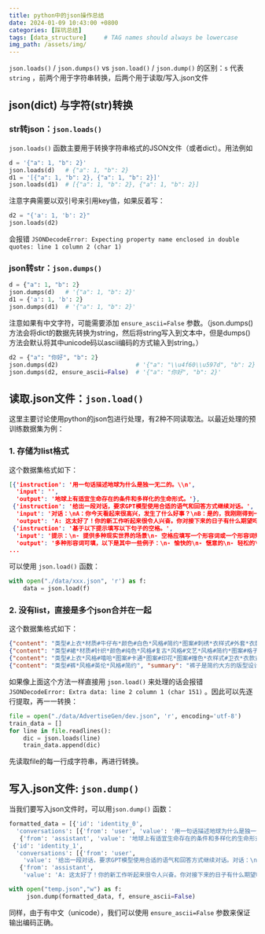 ```yaml
---
title: python中的json操作总结
date: 2024-01-09 10:43:00 +0800
categories: [踩坑总结]
tags: [data_structure]     # TAG names should always be lowercase
img_path: /assets/img/
---
```



`json.loads()` / `json.dumps()` vs `json.load()` / `json.dump()` 的区别：`s` 代表 `string` ，前两个用于字符串转换，后两个用于读取/写入.json文件

## json(dict) 与字符(str)转换

### str转json：`json.loads()` 

 `json.loads()` 函数主要用于转换字符串格式的JSON文件（或者dict）。用法例如

```python
d = '{"a": 1, "b": 2}'
json.loads(d)	# {"a": 1, "b": 2}
d1 = '[{"a": 1, "b": 2}, {"a": 1, "b": 2}]'
json.loads(d1)	# [{"a": 1, "b": 2}, {"a": 1, "b": 2}]
```

注意字典需要以双引号来引用key值，如果反着写：

```python
d2 = "{'a': 1, 'b': 2}"
json.loads(d2)
```

会报错 `JSONDecodeError: Expecting property name enclosed in double quotes: line 1 column 2 (char 1)` 

### json转str：`json.dumps()`

```python
d = {"a": 1, "b": 2}
json.dumps(d)	# '{"a": 1, "b": 2}'
d1 = {'a': 1, 'b': 2}
json.dumps(d1)	# '{"a": 1, "b": 2}'
```

注意如果有中文字符，可能需要添加 `ensure_ascii=False` 参数。（json.dumps()方法会将dict的数据先转换为string，然后将string写入到文本中，但是dumps()方法会默认将其中unicode码以ascii编码的方式输入到string。）

```python
d2 = {"a": "你好", "b": 2}
json.dumps(d2)						# '{"a": "\\u4f60\\u597d", "b": 2}'
json.dumps(d2, ensure_ascii=False)	# '{"a": "你好", "b": 2}'
```



## 读取.json文件：`json.load()`

这里主要讨论使用python的json包进行处理，有2种不同读取法。以最近处理的预训练数据集为例：

### 1. 存储为list格式

这个数据集格式如下：

```json
[{'instruction': '用一句话描述地球为什么是独一无二的。\\n',
  'input': '',
  'output': '地球上有适宜生命存在的条件和多样化的生命形式。'},
 {'instruction': '给出一段对话，要求GPT模型使用合适的语气和回答方式继续对话。',
  'input': '对话：\nA：你今天看起来很高兴，发生了什么好事？\nB：是的，我刚刚得到一份来自梅西银行的工作通知书。\nA：哇，恭喜你！你打算什么时候开始工作？\nB：下个月开始，所以我现在正为这份工作做准备。',
  'output': 'A: 这太好了！你的新工作听起来很令人兴奋。你对接下来的日子有什么期望吗？\nB: 是啊，我非常期待能在梅西银行工作。我希望我能够尽快适应新环境，并展示出我的所有技能和才能。'},
 {'instruction': '基于以下提示填写以下句子的空格。',
  'input': '提示：\n- 提供多种现实世界的场景\n- 空格应填写一个形容词或一个形容词短语\n句子:\n______出去享受户外活动，包括在公园里散步，穿过树林或在海岸边散步。',
  'output': '多种形容词可填，以下是其中一些例子：\n- 愉快的\n- 惬意的\n- 轻松的\n- 安静的\n- 美妙的'}
...
```

可以使用 `json.load()` 函数：

```python
with open("./data/xxx.json", 'r') as f:
    data = json.load(f)
```

### 2. 没有list，直接是多个json合并在一起

这个数据集格式如下：

```json
{"content": "类型#上衣*材质#牛仔布*颜色#白色*风格#简约*图案#刺绣*衣样式#外套*衣款式#破洞", "summary": "简约而不简单的牛仔外套，白色的衣身十分百搭。衣身多处有做旧破洞设计，打破单调乏味，增加一丝造型看点。衣身后背处有趣味刺绣装饰，丰富层次感，彰显别样时尚。"}
{"content": "类型#裙*材质#针织*颜色#纯色*风格#复古*风格#文艺*风格#简约*图案#格子*图案#纯色*图案#复古*裙型#背带裙*裙长#连衣裙*裙领型#半高领", "summary": "这款BRAND针织两件套连衣裙，简约的纯色半高领针织上衣，修饰着颈部线，尽显优雅气质。同时搭配叠穿起一条背带式的复古格纹裙，整体散发着一股怀旧的时髦魅力，很是文艺范。"}
{"content": "类型#上衣*风格#嘻哈*图案#卡通*图案#印花*图案#撞色*衣样式#卫衣*衣款式#连帽", "summary": "嘻哈玩转童年，随时<UNK>，没错，出街还是要靠卫衣来装酷哦！时尚个性的连帽设计，率性有范还防风保暖。还有胸前撞色的卡通印花设计，靓丽抢眼更富有趣味性，加上前幅大容量又时尚美观的袋鼠兜，简直就是孩子耍帅装酷必备的利器。"}
{"content": "类型#裤*风格#英伦*风格#简约", "summary": "裤子是简约大方的版型设计，带来一种极简主义风格而且不乏舒适优雅感，是衣橱必不可少的一件百搭单品。标志性的logo可以体现出一股子浓郁的英伦风情，轻而易举带来独一无二的<UNK>体验。"}
```

如果像上面这个方法一样直接用 `json.load()` 来处理的话会报错 `JSONDecodeError: Extra data: line 2 column 1 (char 151)` 。因此可以先逐行提取，再一一转换：

```python
file = open("./data/AdvertiseGen/dev.json", 'r', encoding='utf-8')
train_data = []
for line in file.readlines():
    dic = json.loads(line)
    train_data.append(dic)
```

先读取file的每一行成字符串，再进行转换。



## 写入.json文件: `json.dump()`

当我们要写入json文件时，可以用`json.dump()` 函数：

```python
formatted_data = [{'id': 'identity_0',
  'conversations': [{'from': 'user', 'value': '用一句话描述地球为什么是独一无二的。'},
   {'from': 'assistant', 'value': '地球上有适宜生命存在的条件和多样化的生命形式。'}]},
 {'id': 'identity_1',
  'conversations': [{'from': 'user',
    'value': '给出一段对话，要求GPT模型使用合适的语气和回答方式继续对话。对话：\nA：你今天看起来很高兴，发生了什么好事？\nB：是的，我刚刚得到一份来自梅西银行的工作通知书。\nA：哇，恭喜你！你打算什么时候开始工作？\nB：下个月开始，所以我现在正为这份工作做准备。'},
   {'from': 'assistant',
    'value': 'A: 这太好了！你的新工作听起来很令人兴奋。你对接下来的日子有什么期望吗？\nB: 是啊，我非常期待能在梅西银行工作。我希望我能够尽快适应新环境，并展示出我的所有技能和才能。'}]}]

with open("temp.json","w") as f:
     json.dump(formatted_data, f, ensure_ascii=False)
```

同样，由于有中文（unicode），我们可以使用 `ensure_ascii=False` 参数来保证输出编码正确。

